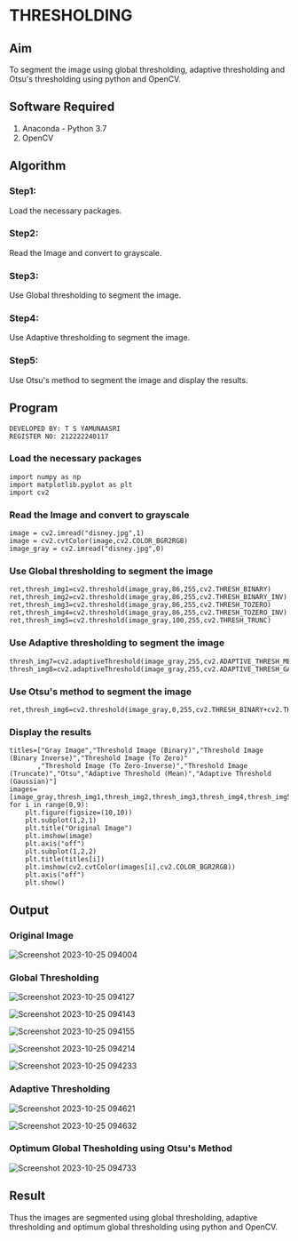 # THRESHOLDING
## Aim
To segment the image using global thresholding, adaptive thresholding and Otsu's thresholding using python and OpenCV.

## Software Required
1. Anaconda - Python 3.7
2. OpenCV

## Algorithm

### Step1:
Load the necessary packages.

### Step2:
Read the Image and convert to grayscale.

### Step3:
Use Global thresholding to segment the image.

### Step4:
Use Adaptive thresholding to segment the image.

### Step5:
Use Otsu's method to segment the image and display the results.

## Program
```
DEVELOPED BY: T S YAMUNAASRI
REGISTER NO: 212222240117
```
### Load the necessary packages
```
import numpy as np
import matplotlib.pyplot as plt
import cv2
```
### Read the Image and convert to grayscale
```
image = cv2.imread("disney.jpg",1)
image = cv2.cvtColor(image,cv2.COLOR_BGR2RGB)
image_gray = cv2.imread("disney.jpg",0)
```
### Use Global thresholding to segment the image
```
ret,thresh_img1=cv2.threshold(image_gray,86,255,cv2.THRESH_BINARY)
ret,thresh_img2=cv2.threshold(image_gray,86,255,cv2.THRESH_BINARY_INV)
ret,thresh_img3=cv2.threshold(image_gray,86,255,cv2.THRESH_TOZERO)
ret,thresh_img4=cv2.threshold(image_gray,86,255,cv2.THRESH_TOZERO_INV)
ret,thresh_img5=cv2.threshold(image_gray,100,255,cv2.THRESH_TRUNC)
```
### Use Adaptive thresholding to segment the image
```
thresh_img7=cv2.adaptiveThreshold(image_gray,255,cv2.ADAPTIVE_THRESH_MEAN_C,cv2.THRESH_BINARY,11,2)
thresh_img8=cv2.adaptiveThreshold(image_gray,255,cv2.ADAPTIVE_THRESH_GAUSSIAN_C,cv2.THRESH_BINARY,11,2)
```
### Use Otsu's method to segment the image 
```
ret,thresh_img6=cv2.threshold(image_gray,0,255,cv2.THRESH_BINARY+cv2.THRESH_OTSU)
```
### Display the results
```
titles=["Gray Image","Threshold Image (Binary)","Threshold Image (Binary Inverse)","Threshold Image (To Zero)"
       ,"Threshold Image (To Zero-Inverse)","Threshold Image (Truncate)","Otsu","Adaptive Threshold (Mean)","Adaptive Threshold (Gaussian)"]
images=[image_gray,thresh_img1,thresh_img2,thresh_img3,thresh_img4,thresh_img5,thresh_img6,thresh_img7,thresh_img8]
for i in range(0,9):
    plt.figure(figsize=(10,10))
    plt.subplot(1,2,1)
    plt.title("Original Image")
    plt.imshow(image)
    plt.axis("off")
    plt.subplot(1,2,2)
    plt.title(titles[i])
    plt.imshow(cv2.cvtColor(images[i],cv2.COLOR_BGR2RGB))
    plt.axis("off")
    plt.show()
```
## Output

### Original Image
![Screenshot 2023-10-25 094004](https://github.com/Yamunaasri/THRESHOLDING/assets/115707860/2e029ef4-1738-41e2-87e8-5b23c62fa188)


### Global Thresholding
![Screenshot 2023-10-25 094127](https://github.com/Yamunaasri/THRESHOLDING/assets/115707860/f849fbb3-5298-47e3-b19c-dc4c0860214d)

![Screenshot 2023-10-25 094143](https://github.com/Yamunaasri/THRESHOLDING/assets/115707860/e4c5e8cc-ca3f-4a52-b1cc-e440332fd6ad)

![Screenshot 2023-10-25 094155](https://github.com/Yamunaasri/THRESHOLDING/assets/115707860/bb2a0d67-3abd-47e1-8675-62ac76f73635)

![Screenshot 2023-10-25 094214](https://github.com/Yamunaasri/THRESHOLDING/assets/115707860/2354404b-fea9-449e-8544-7dfefe14babe)

![Screenshot 2023-10-25 094233](https://github.com/Yamunaasri/THRESHOLDING/assets/115707860/a6a5872a-7eae-4906-9ef6-68addd815d03)

### Adaptive Thresholding
![Screenshot 2023-10-25 094621](https://github.com/Yamunaasri/THRESHOLDING/assets/115707860/3d524d34-d22f-4380-b7b0-160683c4d127)

![Screenshot 2023-10-25 094632](https://github.com/Yamunaasri/THRESHOLDING/assets/115707860/8779aef7-c48d-4169-8552-8cbfda919c8d)

### Optimum Global Thesholding using Otsu's Method
![Screenshot 2023-10-25 094733](https://github.com/Yamunaasri/THRESHOLDING/assets/115707860/0eb838d1-f05a-4dd8-bba2-31c1472b16e2)


## Result
Thus the images are segmented using global thresholding, adaptive thresholding and optimum global thresholding using python and OpenCV.

